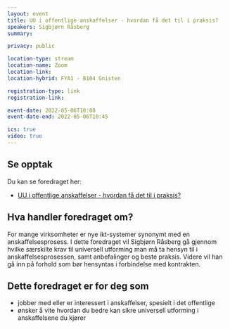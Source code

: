 ```yaml
---
layout: event
title: UU i offentlige anskaffelser - hvordan få det til i praksis?
speakers: Sigbjørn Råsberg
summary:

privacy: public

location-type: stream
location-name: Zoom
location-link: 
location-hybrid: FYA1 - B104 Gnisten

registration-type: link
registration-link:

event-date: 2022-05-06T10:00
event-date-end: 2022-05-06T10:45

ics: true
video: true
---
```

## Se opptak

Du kan se foredraget her:
- [UU i offentlige anskaffelser - hvordan få det til i praksis?](https://www.youtube.com/watch?v=J7wCDYoXS8w)


## Hva handler foredraget om?
For mange virksomheter er nye ikt-systemer synonymt med en anskaffelsesprosess. I dette foredraget vil Sigbjørn Råsberg gå gjennom hvilke særskilte krav til universell utforming man må ta hensyn til i anskaffelsesprosessen, samt anbefalinger og beste praksis. Videre vil han gå inn på forhold som bør hensyntas i forbindelse med kontrakten.

## Dette foredraget er for deg som
- jobber med eller er interessert i anskaffelser, spesielt i det offentlige
- ønsker å vite hvordan du bedre kan sikre universell utforming i anskaffelsene du kjører
